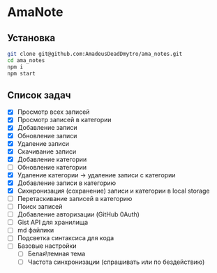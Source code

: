 # AmaNote

## Установка

```bash
git clone git@github.com:AmadeusDeadDmytro/ama_notes.git
cd ama_notes
npm i
npm start
```

## Список задач

-   [x] Просмотр всех записей
-   [x] Просмотр записей в категории
-   [x] Добавление записи
-   [x] Обновление записи
-   [x] Удаление записи
-   [x] Скачивание записи
-   [x] Добавление категории
-   [ ] Обновление категории
-   [x] Удаление категории -> удаление записи с категории
-   [x] Добавление записи в категорию
-   [x] Сихнронизация (сохранение) записи и категории в local storage
-   [ ] Перетаскивание записей в категорию
-   [ ] Поиск записей
-   [ ] Добавление авторизации (GitHub 0Auth)
-   [ ] Gist API для хранилища
-   [ ] md файлики
-   [ ] Подсветка синтаксиса для кода
-   [ ] Базовые настройки
    -   [ ] Белая\темная тема
    -   [ ] Частота синхронизации (спрашивать или по бездействию)
